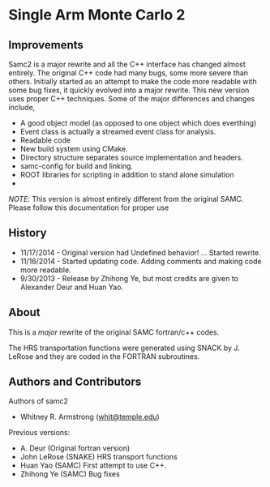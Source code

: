 Single Arm Monte Carlo 2
========================

Improvements
------------

Samc2 is a major rewrite and all the C++ interface has changed almost entirely. The original C++
code had many bugs, some more severe than others. 
Initially started as an attempt to make the code more readable with some bug fixes, it quickly evolved into a major rewrite.
This new version uses proper C++ techniques. Some of the major differences and changes include,

 * A good object model (as opposed to one object which does everthing)
 * Event class is actually a streamed event class for analysis. 
 * Readable code 
 * New build system using CMake. 
 * Directory structure separates source implementation and headers.
 * samc-config for build and linking.
 * ROOT libraries for scripting in addition to stand alone simulation
 * 

*NOTE*: This version is almost entirely different from the original SAMC. Please follow this documentation for 
    proper use

History
-------
 
 * 11/17/2014 - Original version had Undefined behavior! ... Started rewrite.
 * 11/16/2014 - Started updating code. Adding comments and making code more readable.
 * 9/30/2013  - Release by Zhihong Ye, but most credits are given to Alexander Deur and Huan Yao. 


About
-----

This is a *major* rewrite of the original SAMC fortran/c++ codes.

The HRS transportation functions were generated using SNACK by J. LeRose and they are coded in the 
FORTRAN subroutines.

Authors and Contributors
------------------------

Authors of samc2 

 * Whitney R. Armstrong (whit@temple.edu)    

Previous versions:

 * A. Deur (Original fortran version)
 * John LeRose  (SNAKE) HRS transport functions 
 * Huan Yao   (SAMC) First attempt to use C++.
 * Zhihong Ye (SAMC) Bug fixes 

